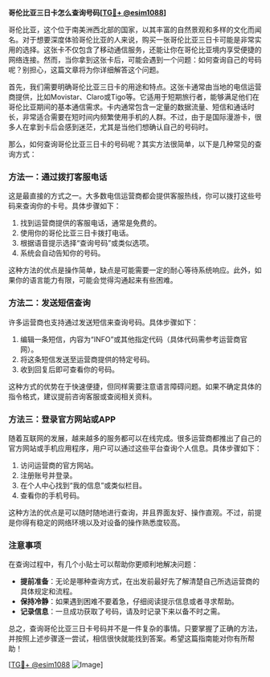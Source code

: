 **哥伦比亚三日卡怎么查询号码[[TG💪+ @esim1088](https://t.me/s/esim1088)]**

哥伦比亚，这个位于南美洲西北部的国家，以其丰富的自然景观和多样的文化而闻名。对于想要深度体验哥伦比亚的人来说，购买一张哥伦比亚三日卡可能是非常实用的选择。这张卡不仅包含了移动通信服务，还能让你在哥伦比亚境内享受便捷的网络连接。然而，当你拿到这张卡后，可能会遇到一个问题：如何查询自己的号码呢？别担心，这篇文章将为你详细解答这个问题。

首先，我们需要明确哥伦比亚三日卡的用途和特点。这张卡通常由当地的电信运营商提供，比如Movistar、Claro或Tigo等。它适用于短期旅行者，能够满足他们在哥伦比亚期间的基本通信需求。卡内通常包含一定量的数据流量、短信和通话时长，非常适合需要在短时间内频繁使用手机的人群。不过，由于是国际漫游卡，很多人在拿到卡后会感到迷茫，尤其是当他们想确认自己的号码时。

那么，如何查询哥伦比亚三日卡的号码呢？其实方法很简单，以下是几种常见的查询方式：

### 方法一：通过拨打客服电话

这是最直接的方式之一。大多数电信运营商都会提供客服热线，你可以拨打这些号码来查询你的卡号。具体步骤如下：

1. 找到运营商提供的客服电话，通常是免费的。
2. 使用你的哥伦比亚三日卡拨打电话。
3. 根据语音提示选择“查询号码”或类似选项。
4. 系统会自动告知你的号码。

这种方法的优点是操作简单，缺点是可能需要一定的耐心等待系统响应。此外，如果你的语言能力有限，可能会觉得沟通起来有些困难。

### 方法二：发送短信查询

许多运营商也支持通过发送短信来查询号码。具体步骤如下：

1. 编辑一条短信，内容为“INFO”或其他指定代码（具体代码需参考运营商官网）。
2. 将这条短信发送至运营商提供的特定号码。
3. 收到回复后即可查看你的号码。

这种方式的优势在于快速便捷，但同样需要注意语言障碍问题。如果不确定具体的指令格式，建议提前咨询客服或查阅相关资料。

### 方法三：登录官方网站或APP

随着互联网的发展，越来越多的服务都可以在线完成。很多运营商都推出了自己的官方网站或手机应用程序，用户可以通过这些平台查询个人信息。具体步骤如下：

1. 访问运营商的官方网站。
2. 注册账号并登录。
3. 在个人中心找到“我的信息”或类似栏目。
4. 查看你的手机号码。

这种方法的优点是可以随时随地进行查询，并且界面友好、操作直观。不过，前提是你得有稳定的网络环境以及对设备的操作熟悉度较高。

### 注意事项

在查询过程中，有几个小贴士可以帮助你更顺利地解决问题：

- **提前准备**：无论是哪种查询方式，在出发前最好先了解清楚自己所选运营商的具体规定和流程。
- **保持冷静**：如果遇到困难不要着急，仔细阅读提示信息或者寻求帮助。
- **记录信息**：一旦成功获取了号码，请及时记录下来以备不时之需。

总之，查询哥伦比亚三日卡号码并不是一件复杂的事情。只要掌握了正确的方法，并按照上述步骤逐一尝试，相信很快就能找到答案。希望这篇指南能对你有所帮助！

[[TG💪+ @esim1088](https://t.me/s/esim1088) ![Image](https://i.postimg.cc/4NQfJmqS/Snipaste-2025-05-13-00-14-12.png)]